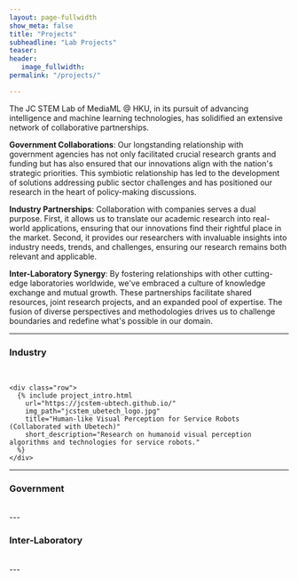 ```yaml
---
layout: page-fullwidth
show_meta: false
title: "Projects"
subheadline: "Lab Projects"
teaser: 
header:
   image_fullwidth: 
permalink: "/projects/"

---
```

<!-- <div  align="center">
 <img src="../images/jcstem_logo.png" width = "100%" height = "100%" alt="jcstem_logo" align=center />
</div> -->

The JC STEM Lab of MediaML @ HKU, in its pursuit of advancing intelligence and machine learning technologies, has solidified an extensive network of collaborative partnerships.

**Government Collaborations**:
Our longstanding relationship with government agencies has not only facilitated crucial research grants and funding but has also ensured that our innovations align with the nation's strategic priorities. This symbiotic relationship has led to the development of solutions addressing public sector challenges and has positioned our research in the heart of policy-making discussions.

**Industry Partnerships**:
Collaboration with companies serves a dual purpose. First, it allows us to translate our academic research into real-world applications, ensuring that our innovations find their rightful place in the market. Second, it provides our researchers with invaluable insights into industry needs, trends, and challenges, ensuring our research remains both relevant and applicable.

**Inter-Laboratory Synergy**:
By fostering relationships with other cutting-edge laboratories worldwide, we've embraced a culture of knowledge exchange and mutual growth. These partnerships facilitate shared resources, joint research projects, and an expanded pool of expertise. The fusion of diverse perspectives and methodologies drives us to challenge boundaries and redefine what's possible in our domain.

---

<div class="row">
    <div class="row">
        <h3>Industry</h3>
        <br/>
    </div>

    <div class="row">
      {% include project_intro.html 
        url="https://jcstem-ubtech.github.io/"
        img_path="jcstem_ubetech_logo.jpg"
        title="Human-like Visual Perception for Service Robots (Collaborated with Ubetech)"
        short_description="Research on humanoid visual perception algorithms and technologies for service robots."
      %}
    </div>
</div>

---

<div class="row">
    <div class="row">
        <h3>Government</h3>
        <br/>
    </div>
</div>
---

<div class="row">
    <div class="row">
        <h3>Inter-Laboratory</h3>
        <br/>
    </div>
</div>
---